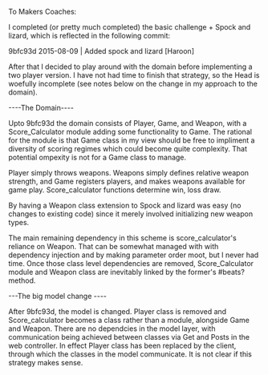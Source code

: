 To Makers Coaches:

I completed (or pretty much completed) the basic challenge + Spock and lizard, which is reflected in the following commit:

 9bfc93d 2015-08-09 | Added spock and lizard [Haroon]

 After that I decided to play around with the domain before implementing a two player version. I have not had time to finish that strategy, so the Head is woefully incomplete (see notes below on the change in my approach to the domain).

 ----The Domain----

 Upto  9bfc93d the domain consists of Player, Game, and Weapon, with a Score_Calculator module adding some functionality to Game. The rational for the module is that Game class in my view should be free to impliment a diversity of scoring regimes which could become quite complexity. That potential ompexity is not for a Game class to manage.

Player simply throws weapons. Weapons simply defines relative weapon strength, and Game registers players, and makes weapons available for game play. Score_calculator functions determine win, loss draw. 

By having a Weapon class extension to Spock and lizard was easy (no changes to existing code) since it merely involved initializing new weapon types.

The main remaining dependency in this scheme is score_calculator's reliance on Weapon. That can be somewhat managed with with dependency injection and by making parameter order moot, but I never had time. Once those class level dependencies are removed, Score_Calculator module and Weapon class are inevitably linked by the former's #beats? method.

---The big model change ----

After 9bfc93d, the model is changed. Player class is removed and Score_calculator becomes a class rather than a module, alongside Game and Weapon. There are no dependcies in the model layer, with communication being achieved between classes via Get and Posts in the web controller. In effect Player class has been replaced by the client, through which the classes in the model communicate. It is not clear if this strategy makes sense.








